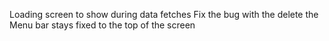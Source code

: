 Loading screen to show during data fetches
Fix the bug with the delete
the Menu bar stays fixed to the top of the screen